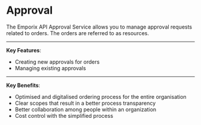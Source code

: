 # Approval

The Emporix API Approval Service allows you to manage approval requests related to orders. The orders are referred to as resources.
***

**Key Features**:
* Creating new approvals for orders
* Managing existing approvals

***

**Key Benefits**:
* Optimised and digitalised ordering process for the entire organisation
* Clear scopes that result in a better process transparency
* Better collaboration among people within an organization
* Cost control with the simplified process